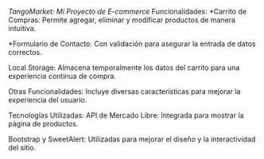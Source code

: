 *TangoMarket: Mi Proyecto de E-commerce*
Funcionalidades:
*Carrito de Compras: Permite agregar, eliminar y modificar productos de manera intuitiva.

*Formulario de Contacto: Con validación para asegurar la entrada de datos correctos.

Local Storage: Almacena temporalmente los datos del carrito para una experiencia continua de compra.

Otras Funcionalidades: Incluye diversas características para mejorar la experiencia del usuario.

Tecnologías Utilizadas:
API de Mercado Libre: Integrada para mostrar la página de productos.

Bootstrap y SweetAlert: Utilizadas para mejorar el diseño y la interactividad del sitio.

